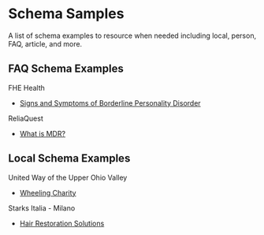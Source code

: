 # Schema Samples
A list of schema examples to resource when needed including local, person, FAQ, article, and more. 

<h2>FAQ Schema Examples</h2>
FHE Health
<ul>
  <li><a href="https://fherehab.com/pd/signs-of-bpd/">Signs and Symptoms of Borderline Personality Disorder</a></li>
</ul>
ReliaQuest
<ul>
  <li><a href="https://www.reliaquest.com/resource/video/what-is-mdr/">What is MDR?</a></li>
</ul>
<h2>Local Schema Examples</h2>
United Way of the Upper Ohio Valley
 <ul>
  <li><a href="https://unitedwayuov.org/about-us/">Wheeling Charity</a></li>
</ul> 
 Starks Italia - Milano
   <ul>
  <li><a href="https://starksglobal.com/it/trapianto-capelli-milano/">Hair Restoration Solutions</a></li>
</ul> 
